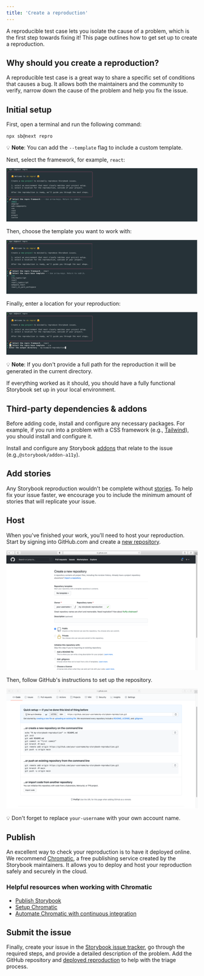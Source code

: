 ```yaml
---
title: 'Create a reproduction'
---
```


A reproducible test case lets you isolate the cause of a problem, which is the first step towards fixing it! This page outlines how to get set up to create a reproduction.
 
## Why should you create a reproduction?

A reproducible test case is a great way to share a specific set of conditions that causes a bug. It allows both the maintainers and the community to verify, narrow down the cause of the problem and help you fix the issue.

## Initial setup 

First, open a terminal and run the following command:

```shell
npx sb@next repro
```

<div class="aside">
💡 <strong>Note</strong>: You can add the <code>--template</code> flag to include a custom template.
</div>

Next, select the framework, for example, `react`:

![Storybook reproduction generator framework selector](./storybook-reproductions-framework-selector-optimized.png)

Then, choose the template you want to work with:

![Storybook reproduction generator template](./storybook-reproduction-generator-template-optimized.png)

Finally, enter a location for your reproduction:

![Storybook reproduction location](./storybook-reproduction-generator-location-optimized.png)

<div class="aside">
💡 <strong>Note</strong>: If you don't provide a full path for the reproduction it will be generated in the current directory.
</div>

If everything worked as it should, you should have a fully functional Storybook set up in your local environment.

## Third-party dependencies & addons

Before adding code, install and configure any necessary packages. For example, if you run into a problem with a CSS framework (e.g., [Tailwind](https://tailwindcss.com/)), you should install and configure it. 

Install and configure any Storybook [addons](/addons) that relate to the issue (e.g.,`@storybook/addon-a11y`). 

## Add stories

Any Storybook reproduction wouldn't be complete without [stories](../writing-stories/introduction.md). To help fix your issue faster, we encourage you to include the minimum amount of stories that will replicate your issue. 

## Host

When you've finished your work, you'll need to host your reproduction. Start by signing into GitHub.com and create a [new repository](https://github.com/new). 

![github repository for reproductions](./github-new-repository-reproduction-optimized.png)

Then, follow GitHub's instructions to set up the repository.

![github repository instructions](./github-repository-steps-optimized.png)

<div class="aside">
 💡 Don't forget to replace <code>your-username</code> with your own account name.
</div>

## Publish

An excellent way to check your reproduction is to have it deployed online.  We recommend [Chromatic](https://www.chromatic.com/), a free publishing service created by the Storybook maintainers. It allows you to deploy and host your reproduction safely and securely in the cloud. 

### Helpful resources when working with Chromatic

- [Publish Storybook](../workflows/publish-storybook.md)
- [Setup Chromatic](https://www.chromatic.com/docs/setup)
- [Automate Chromatic with continuous integration](https://www.chromatic.com/docs/ci)


## Submit the issue

Finally, create your issue in the [Storybook issue tracker](https://github.com/storybookjs/storybook/issues/new/choose), go through the required steps, and provide a detailed description of the problem. Add the GitHub repository and [deployed reproduction](https://www.chromatic.com/docs/setup#view-published-storybook) to help with the triage process.
